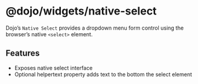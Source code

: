 <span class="citation" data-cites="dojo/widgets/native-select"><span class="citation" data-cites="dojo/widgets/native-select"><span class="citation" data-cites="dojo/widgets/native-select"><span class="citation" data-cites="dojo/widgets/native-select">@dojo/widgets/native-select</span></span></span></span>
===================================================================================================================================================================================================================================================================================================================

Dojo’s `Native Select` provides a dropdown menu form control using the browser’s native `<select>` element.

Features
--------

-   Exposes native select interface
-   Optional helpertext property adds text to the bottom the select element
